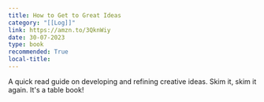 ```yaml
---
title: How to Get to Great Ideas
category: "[[Log]]"
link: https://amzn.to/3QknWiy
date: 30-07-2023
type: book
recommended: True
local-title: 
---
```

A quick read guide on developing and refining creative ideas. Skim it, skim it again. It's a table book! 